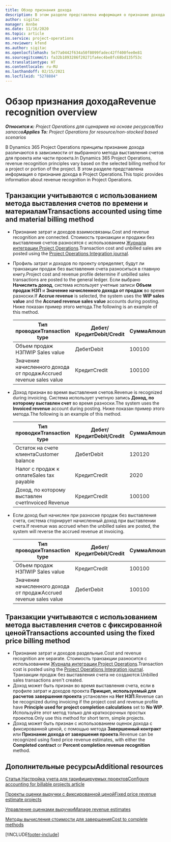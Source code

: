 ```yaml
---
title: Обзор признания дохода
description: В этом разделе представлена информация о признание дохода в Project Operations.
author: sigitac
manager: Annbe
ms.date: 11/16/2020
ms.topic: article
ms.service: project-operations
ms.reviewer: kfend
ms.author: sigitac
ms.openlocfilehash: 5e77a0442f634a50f8099fadec42ff400fee0e81
ms.sourcegitcommit: fa32b1893286f20271fa4ec4be8fc68bd135f53c
ms.translationtype: HT
ms.contentlocale: ru-RU
ms.lasthandoff: 02/15/2021
ms.locfileid: "5278884"
---
```

# <a name="revenue-recognition-overview"></a><span data-ttu-id="08054-103">Обзор признания дохода</span><span class="sxs-lookup"><span data-stu-id="08054-103">Revenue recognition overview</span></span>

<span data-ttu-id="08054-104">_**Относится к:** Project Operations для сценариев на основе ресурсов/без запасов_</span><span class="sxs-lookup"><span data-stu-id="08054-104">_**Applies To:** Project Operations for resource/non-stocked based scenarios_</span></span>

<span data-ttu-id="08054-105">В Dynamics 365 Project Operations принципы признание дохода различаются в зависимости от выбранного метода выставления счетов для проекта или части проекта.</span><span class="sxs-lookup"><span data-stu-id="08054-105">In Dynamics 365 Project Operations, revenue recognition principles vary based on the selected billing method for a project or portion of the project.</span></span> <span data-ttu-id="08054-106">В этом разделе представлена информация о признание дохода в Project Operations.</span><span class="sxs-lookup"><span data-stu-id="08054-106">This topic provides information about revenue recognition in Project Operations.</span></span>

## <a name="transactions-accounted-using-time-and-material-billing-method"></a><span data-ttu-id="08054-107">Транзакции учитываются с использованием метода выставления счетов по времени и материалам</span><span class="sxs-lookup"><span data-stu-id="08054-107">Transactions accounted using time and material billing method</span></span>

- <span data-ttu-id="08054-108">Признание затрат и доходов взаимосвязаны.</span><span class="sxs-lookup"><span data-stu-id="08054-108">Cost and revenue recognition are connected.</span></span> <span data-ttu-id="08054-109">Стоимость транзакции и продажи без выставления счетов разносятся с использованием [Журнала интеграции Project Operations](../project-accounting/project-operations-integration-journal.md).</span><span class="sxs-lookup"><span data-stu-id="08054-109">Transaction cost and unbilled sales are posted using the [Project Operations Integration journal](../project-accounting/project-operations-integration-journal.md).</span></span>
- <span data-ttu-id="08054-110">Профиль затрат и доходов по проекту определяет, будут ли транзакции продаж без выставления счета разноситься в главную книгу.</span><span class="sxs-lookup"><span data-stu-id="08054-110">Project cost and revenue profile determine if unbilled sales transactions are posted to the general ledger.</span></span> <span data-ttu-id="08054-111">Если выбрано **Начислить доход**, система использует учетные записи **Объем продаж НЗП** и **Значение начисленного дохода от продаж** во время разноски.</span><span class="sxs-lookup"><span data-stu-id="08054-111">If **Accrue revenue** is selected, the system uses the **WIP sales value** and the **Accrued revenue sales value** accounts during posting.</span></span> <span data-ttu-id="08054-112">Ниже показан пример этого метода.</span><span class="sxs-lookup"><span data-stu-id="08054-112">The following is an example of this method.</span></span>  

  | <span data-ttu-id="08054-113">Тип проводки</span><span class="sxs-lookup"><span data-stu-id="08054-113">Transaction type</span></span> | <span data-ttu-id="08054-114">Дебет/Кредит</span><span class="sxs-lookup"><span data-stu-id="08054-114">Debit/Credit</span></span> | <span data-ttu-id="08054-115">Сумма</span><span class="sxs-lookup"><span data-stu-id="08054-115">Amount</span></span> |
  | --- | --- | --- |
  | <span data-ttu-id="08054-116">Объем продаж НЗП</span><span class="sxs-lookup"><span data-stu-id="08054-116">WIP Sales value</span></span> | <span data-ttu-id="08054-117">Дебет</span><span class="sxs-lookup"><span data-stu-id="08054-117">Debit</span></span> | <span data-ttu-id="08054-118">100</span><span class="sxs-lookup"><span data-stu-id="08054-118">100</span></span> |
  | <span data-ttu-id="08054-119">Значение начисленного дохода от продаж</span><span class="sxs-lookup"><span data-stu-id="08054-119">Accrued revenue sales value</span></span> | <span data-ttu-id="08054-120">Кредит</span><span class="sxs-lookup"><span data-stu-id="08054-120">Credit</span></span> | <span data-ttu-id="08054-121">100</span><span class="sxs-lookup"><span data-stu-id="08054-121">100</span></span> |

- <span data-ttu-id="08054-122">Доход признан во время выставления счетов.</span><span class="sxs-lookup"><span data-stu-id="08054-122">Revenue is recognized during invoicing.</span></span> <span data-ttu-id="08054-123">Система использует учетную запись **Доход, по которому выставлен счет** во время разноски.</span><span class="sxs-lookup"><span data-stu-id="08054-123">The system uses the **Invoiced revenue** account during posting.</span></span> <span data-ttu-id="08054-124">Ниже показан пример этого метода.</span><span class="sxs-lookup"><span data-stu-id="08054-124">The following is an example of this method.</span></span>  

  | <span data-ttu-id="08054-125">Тип проводки</span><span class="sxs-lookup"><span data-stu-id="08054-125">Transaction type</span></span> | <span data-ttu-id="08054-126">Дебет/Кредит</span><span class="sxs-lookup"><span data-stu-id="08054-126">Debit/Credit</span></span> | <span data-ttu-id="08054-127">Сумма</span><span class="sxs-lookup"><span data-stu-id="08054-127">Amount</span></span> |
  | --- | --- | --- |
  | <span data-ttu-id="08054-128">Остаток на счете клиента</span><span class="sxs-lookup"><span data-stu-id="08054-128">Customer balance</span></span> | <span data-ttu-id="08054-129">Дебет</span><span class="sxs-lookup"><span data-stu-id="08054-129">Debit</span></span> | <span data-ttu-id="08054-130">120</span><span class="sxs-lookup"><span data-stu-id="08054-130">120</span></span> |
  | <span data-ttu-id="08054-131">Налог с продаж к оплате</span><span class="sxs-lookup"><span data-stu-id="08054-131">Sales tax payable</span></span> | <span data-ttu-id="08054-132">Кредит</span><span class="sxs-lookup"><span data-stu-id="08054-132">Credit</span></span> | <span data-ttu-id="08054-133">20</span><span class="sxs-lookup"><span data-stu-id="08054-133">20</span></span> |
  | <span data-ttu-id="08054-134">Доход, по которому выставлен счет</span><span class="sxs-lookup"><span data-stu-id="08054-134">Invoiced Revenue</span></span> | <span data-ttu-id="08054-135">Кредит</span><span class="sxs-lookup"><span data-stu-id="08054-135">Credit</span></span> | <span data-ttu-id="08054-136">100</span><span class="sxs-lookup"><span data-stu-id="08054-136">100</span></span> |

- <span data-ttu-id="08054-137">Если доход был начислен при разноске продаж без выставления счета, система сторнирует начисленный доход при выставлении счета.</span><span class="sxs-lookup"><span data-stu-id="08054-137">If revenue was accrued when the unbilled sales are posted, the system will reverse the accrued revenue at invoicing.</span></span>

  | <span data-ttu-id="08054-138">Тип проводки</span><span class="sxs-lookup"><span data-stu-id="08054-138">Transaction type</span></span> | <span data-ttu-id="08054-139">Дебет/Кредит</span><span class="sxs-lookup"><span data-stu-id="08054-139">Debit/Credit</span></span> | <span data-ttu-id="08054-140">Сумма</span><span class="sxs-lookup"><span data-stu-id="08054-140">Amount</span></span> |
  | --- | --- | --- |
  | <span data-ttu-id="08054-141">Объем продаж НЗП</span><span class="sxs-lookup"><span data-stu-id="08054-141">WIP Sales value</span></span> | <span data-ttu-id="08054-142">Кредит</span><span class="sxs-lookup"><span data-stu-id="08054-142">Credit</span></span> | <span data-ttu-id="08054-143">100</span><span class="sxs-lookup"><span data-stu-id="08054-143">100</span></span> |
  | <span data-ttu-id="08054-144">Значение начисленного дохода от продаж</span><span class="sxs-lookup"><span data-stu-id="08054-144">Accrued revenue sales value</span></span> | <span data-ttu-id="08054-145">Дебет</span><span class="sxs-lookup"><span data-stu-id="08054-145">Debit</span></span> | <span data-ttu-id="08054-146">100</span><span class="sxs-lookup"><span data-stu-id="08054-146">100</span></span> |

## <a name="transactions-accounted-using-the-fixed-price-billing-method"></a><span data-ttu-id="08054-147">Транзакции учитываются с использованием метода выставления счетов с фиксированной ценой</span><span class="sxs-lookup"><span data-stu-id="08054-147">Transactions accounted using the fixed price billing method</span></span>

- <span data-ttu-id="08054-148">Признание затрат и доходов раздельные.</span><span class="sxs-lookup"><span data-stu-id="08054-148">Cost and revenue recognition are separate.</span></span> <span data-ttu-id="08054-149">Стоимость транзакции разносится с использованием [Журнала интеграции Project Operations](../project-accounting/project-operations-integration-journal.md).</span><span class="sxs-lookup"><span data-stu-id="08054-149">Transaction cost is posted using the [Project Operations Integration journal](../project-accounting/project-operations-integration-journal.md).</span></span> <span data-ttu-id="08054-150">Транзакции продаж без выставления счета не создаются.</span><span class="sxs-lookup"><span data-stu-id="08054-150">Unbilled sales transactions aren't created.</span></span>
- <span data-ttu-id="08054-151">Доход может быть признан во время выставления счета, если в профиле затрат и доходов проекта **Принцип, используемый для расчетов завершения проекта** установлен на **Нет НЗП**.</span><span class="sxs-lookup"><span data-stu-id="08054-151">Revenue can be recognized during invoicing if the project cost and revenue profile have **Principle used for project completion calculations** set to **No WIP**.</span></span> <span data-ttu-id="08054-152">Используйте этот метод только для краткосрочных простых проектов.</span><span class="sxs-lookup"><span data-stu-id="08054-152">Only use this method for short term, simple projects.</span></span>
- <span data-ttu-id="08054-153">Доход может быть признан с использованием оценок дохода с фиксированной ценой, с помощью метода **Завершенный контракт** или **Признание дохода от завершения проекта**.</span><span class="sxs-lookup"><span data-stu-id="08054-153">Revenue can be recognized using fixed price revenue estimates, with either the **Completed contract** or **Percent completion revenue recognition** method.</span></span>

## <a name="additional-resources"></a><span data-ttu-id="08054-154">Дополнительные ресурсы</span><span class="sxs-lookup"><span data-stu-id="08054-154">Additional resources</span></span>
[<span data-ttu-id="08054-155">Статья Настройка учета для тарифицируемых проектов</span><span class="sxs-lookup"><span data-stu-id="08054-155">Configure accounting for billable projects article</span></span>](../project-accounting/configure-accounting-billable-projects.md)

[<span data-ttu-id="08054-156">Проекты оценки выручки с фиксированной ценой</span><span class="sxs-lookup"><span data-stu-id="08054-156">Fixed price revenue estimate projects</span></span>](rev-rec-percentage-completion-method.md)

[<span data-ttu-id="08054-157">Управление оценками выручки</span><span class="sxs-lookup"><span data-stu-id="08054-157">Manage revenue estimates</span></span>](rev-rec-completed-contract-method.md)

[<span data-ttu-id="08054-158">Методы вычисления стоимости для завершения</span><span class="sxs-lookup"><span data-stu-id="08054-158">Cost to complete methods</span></span>](cost-complete-methods.md)


[!INCLUDE[footer-include](../includes/footer-banner.md)]